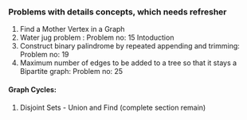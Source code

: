 ### Problems with details concepts, which needs refresher
1) Find a Mother Vertex in a Graph
2) Water jug problem : Problem no: 15 Intoduction
3) Construct binary palindrome by repeated appending and trimming: Problem no: 19
5) Maximum number of edges to be added to a tree so that it stays a Bipartite graph: Problem no: 25

#### Graph Cycles:
1) Disjoint Sets - Union and Find (complete section remain)
